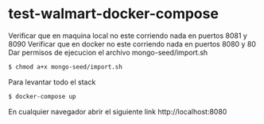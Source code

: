 # test-walmart-docker-compose
Verificar que en maquina local no este corriendo nada en puertos 8081 y 8090
Verificar que en docker no este corriendo nada en puertos 8080 y 80
Dar permisos de ejecucion el archivo mongo-seed/import.sh
```sh
$ chmod a+x mongo-seed/import.sh
```

Para levantar todo el stack 
```sh
$ docker-compose up
```
En cualquier navegador abrir el siguiente link http://localhost:8080

